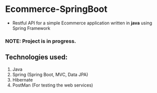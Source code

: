 # Ecommerce-SpringBoot
- Restful API for a simple Ecommerce application written in **java** using Spring Framework

### NOTE: Project is in progress.

## Technologies used:
1. Java
2. Spring (Spring Boot, MVC, Data JPA)
3. Hibernate
4. PostMan (For testing the web services)

